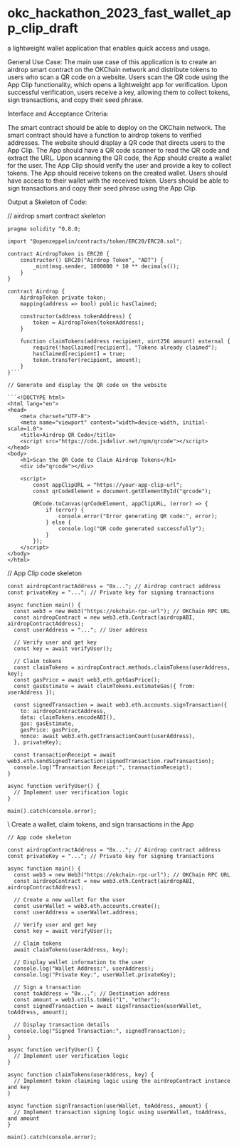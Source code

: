 # okc_hackathon_2023_fast_wallet_app_clip_draft
a lightweight wallet application that enables quick access and usage.

General Use Case:
The main use case of this application is to create an airdrop smart contract on the OKChain network and distribute tokens to users who scan a QR code on a website. Users scan the QR code using the App Clip functionality, which opens a lightweight app for verification. Upon successful verification, users receive a key, allowing them to collect tokens, sign transactions, and copy their seed phrase.

Interface and Acceptance Criteria:

The smart contract should be able to deploy on the OKChain network.
The smart contract should have a function to airdrop tokens to verified addresses.
The website should display a QR code that directs users to the App Clip.
The App should have a QR code scanner to read the QR code and extract the URL.
Upon scanning the QR code, the App should create a wallet for the user.
The App Clip should verify the user and provide a key to collect tokens.
The App should receive tokens on the created wallet.
Users should have access to their wallet with the received token.
Users should be able to sign transactions and copy their seed phrase using the App Clip.

Output a Skeleton of Code:

// airdrop smart contract skeleton

```// SPDX-License-Identifier: MIT
pragma solidity ^0.8.0;

import "@openzeppelin/contracts/token/ERC20/ERC20.sol";

contract AirdropToken is ERC20 {
    constructor() ERC20("Airdrop Token", "ADT") {
        _mint(msg.sender, 1000000 * 10 ** decimals());
    }
}

contract Airdrop {
    AirdropToken private token;
    mapping(address => bool) public hasClaimed;

    constructor(address tokenAddress) {
        token = AirdropToken(tokenAddress);
    }

    function claimTokens(address recipient, uint256 amount) external {
        require(!hasClaimed[recipient], "Tokens already claimed");
        hasClaimed[recipient] = true;
        token.transfer(recipient, amount);
    }
}```

// Generate and display the QR code on the website

```<!DOCTYPE html>
<html lang="en">
<head>
    <meta charset="UTF-8">
    <meta name="viewport" content="width=device-width, initial-scale=1.0">
    <title>Airdrop QR Code</title>
    <script src="https://cdn.jsdelivr.net/npm/qrcode"></script>
</head>
<body>
    <h1>Scan the QR Code to Claim Airdrop Tokens</h1>
    <div id="qrcode"></div>
    
    <script>
        const appClipURL = "https://your-app-clip-url";
        const qrCodeElement = document.getElementById("qrcode");

        QRCode.toCanvas(qrCodeElement, appClipURL, (error) => {
            if (error) {
                console.error("Error generating QR code:", error);
            } else {
                console.log("QR code generated successfully");
            }
        });
    </script>
</body>
</html>
```
// App Clip code skeleton
```
const airdropContractAddress = "0x..."; // Airdrop contract address
const privateKey = "..."; // Private key for signing transactions

async function main() {
  const web3 = new Web3("https://okchain-rpc-url"); // OKChain RPC URL
  const airdropContract = new web3.eth.Contract(airdropABI, airdropContractAddress);
  const userAddress = "..."; // User address

  // Verify user and get key
  const key = await verifyUser();

  // Claim tokens
  const claimTokens = airdropContract.methods.claimTokens(userAddress, key);
  const gasPrice = await web3.eth.getGasPrice();
  const gasEstimate = await claimTokens.estimateGas({ from: userAddress });

  const signedTransaction = await web3.eth.accounts.signTransaction({
    to: airdropContractAddress,
    data: claimTokens.encodeABI(),
    gas: gasEstimate,
    gasPrice: gasPrice,
    nonce: await web3.eth.getTransactionCount(userAddress),
  }, privateKey);

  const transactionReceipt = await web3.eth.sendSignedTransaction(signedTransaction.rawTransaction);
  console.log("Transaction Receipt:", transactionReceipt);
}

async function verifyUser() {
  // Implement user verification logic
}

main().catch(console.error);
```
\\ Create a wallet, claim tokens, and sign transactions in the App

```
// App code skeleton

const airdropContractAddress = "0x..."; // Airdrop contract address
const privateKey = "..."; // Private key for signing transactions

async function main() {
  const web3 = new Web3("https://okchain-rpc-url"); // OKChain RPC URL
  const airdropContract = new web3.eth.Contract(airdropABI, airdropContractAddress);

  // Create a new wallet for the user
  const userWallet = web3.eth.accounts.create();
  const userAddress = userWallet.address;

  // Verify user and get key
  const key = await verifyUser();

  // Claim tokens
  await claimTokens(userAddress, key);

  // Display wallet information to the user
  console.log("Wallet Address:", userAddress);
  console.log("Private Key:", userWallet.privateKey);

  // Sign a transaction
  const toAddress = "0x..."; // Destination address
  const amount = web3.utils.toWei("1", "ether");
  const signedTransaction = await signTransaction(userWallet, toAddress, amount);

  // Display transaction details
  console.log("Signed Transaction:", signedTransaction);
}

async function verifyUser() {
  // Implement user verification logic
}

async function claimTokens(userAddress, key) {
  // Implement token claiming logic using the airdropContract instance and key
}

async function signTransaction(userWallet, toAddress, amount) {
  // Implement transaction signing logic using userWallet, toAddress, and amount
}

main().catch(console.error);
```

